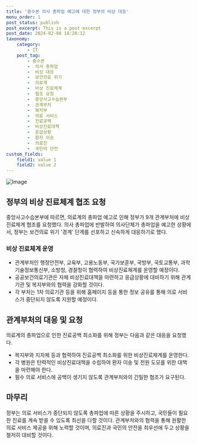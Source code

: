 ```yaml
---
title: '중수본 의사 총파업 예고에 대한 정부의 비상 대응'
menu_order: 1
post_status: publish
post_excerpt: This is a post excerpt
post_date: 2024-02-08 18:28:12
taxonomy:
    category:
        - IT
    post_tag:
        - 중수본
        -  의사 총파업
        -  비상 대응
        -  보건의료 위기
        -  의료계
        -  비상 진료체계
        -  협조 요청
        -  중앙사고수습본부
        -  관계부처
        -  복지부
        -  의료 서비스
        -  진료공백
        -  비상진료대책
        -  응급상황
        -  환자 이송
        -  의료진
        -  국민의 안전
custom_fields:
    field1: value 1
    field2: value 2
---
```


![Image](https://imgnews.pstatic.net/image/092/2024/02/08/0002320900_001_20240208164408873.jpg?type=w647)

## 정부의 비상 진료체계 협조 요청
중앙사고수습본부에 따르면, 의료계의 총파업 예고로 인해 정부가 9개 관계부처에 비상진료체계 협조를 요청했다. 의사 총파업에 반발하여 의사단체가 총파업을 예고한 상황에서, 정부는 보건의료 위기 '경계' 단계를 선포하고 신속하게 대응하기로 했다.
### 비상 진료체계 운영
- 관계부처인 행정안전부, 교육부, 고용노동부, 국가보훈부, 국방부, 국토교통부, 과학기술정보통신부, 소방청, 경찰청이 협력하여 비상진료체계를 운영할 예정이다.
- 공공보건의료기관은 자체 비상진료대책을 마련하고 응급상황에 대비하기 위해 관계기관 및 복지부와의 협력을 강화할 것이다.
- 각 부처는 1차 의료기관 등을 위해 홈페이지 등을 통한 정보 공유를 통해 의료 서비스가 중단되지 않도록 지원할 예정이다.
## 관계부처의 대응 및 요청
의료계의 총파업으로 인한 진료공백 최소화를 위해 정부는 다음과 같은 대응을 요청했다.
- 복지부와 지자체 등과 협력하여 진료공백 최소화를 위한 비상진료체계를 운영한다.
- 각 병원은 탄력적인 비상진료대책을 수립하여 환자 이송 및 전원 도모를 위한 대책을 마련해야 한다.
- 필수 의료 서비스에 공백이 생기지 않도록 관계부처와의 긴밀한 협조가 요구된다.
## 마무리
정부는 의료 서비스가 중단되지 않도록 총파업에 따른 상황을 주시하고, 국민들이 필요한 진료를 계속 받을 수 있도록 최선을 다할 것이다. 관계부처와의 협력을 통해 원활한 의료 서비스 제공을 위해 노력할 것이며, 의료진과 국민의 안전을 최우선에 두고 상황을 철저히 대비할 것이다.
